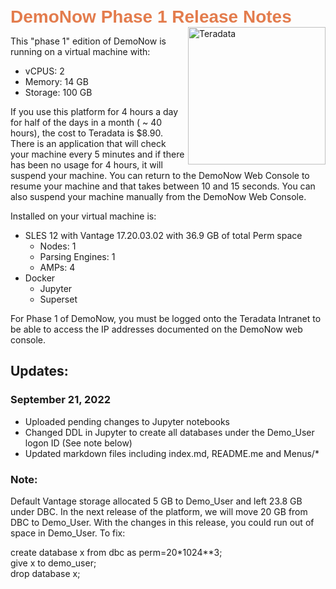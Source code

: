 <b style = 'font-size:28px;font-family:Arial;color:#E37C4D'>DemoNow Phase 1 Release Notes</b><img id=Teradata-logo src="https://www.teradata.com/Teradata/Images/Rebrand/Teradata_logo-two_color.png" alt="Teradata" width="220" align="right" />
 
This "phase 1" edition of DemoNow is running on a virtual machine with:
* vCPUS: 2
* Memory: 14 GB
* Storage: 100 GB

If you use this platform for 4 hours a day for half of the days in a month ( ~ 40 hours), the cost to Teradata is $8.90.  There is an application that will check your machine every 5 minutes and if there has been no usage for 4 hours, it will suspend your machine. You can return to the DemoNow Web Console to resume your machine and that takes between 10 and 15 seconds. You can also suspend your machine manually from the DemoNow Web Console. 

Installed on your virtual machine is:
* SLES 12 with Vantage 17.20.03.02 with 36.9 GB of total Perm space
    * Nodes: 1
    * Parsing Engines: 1
    * AMPs: 4
* Docker
    * Jupyter
    * Superset
 
 For Phase 1 of DemoNow, you must be logged onto the Teradata Intranet to be able to access the IP addresses documented on the DemoNow web console. 
 
 ## Updates:
 ### September 21, 2022
 * Uploaded pending changes to Jupyter notebooks
 * Changed DDL in Jupyter to create all databases under the Demo_User logon ID (See note below)
 * Updated markdown files including index.md, README.me and Menus/*
 
 ### Note: 
 Default Vantage storage allocated 5 GB to Demo_User and left 23.8 GB under DBC. In the next release of the platform, we will move 20 GB from DBC to Demo_User. With the changes in this release, you could run out of space in Demo_User.  To fix:<br>
 
 create database x from dbc as perm=20*1024**3;<br>
 give x to demo_user;<br>
 drop database x;<br>
 
 